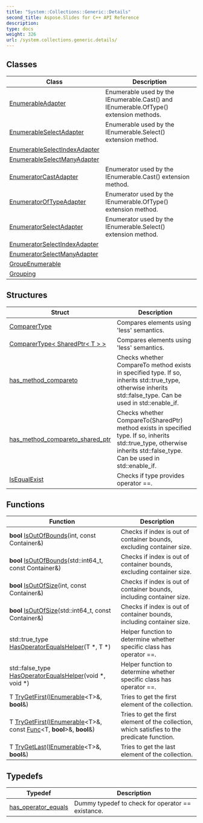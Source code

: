 ```yaml
---
title: "System::Collections::Generic::Details"
second_title: Aspose.Slides for C++ API Reference
description: 
type: docs
weight: 326
url: /system.collections.generic.details/
---
```




## Classes

| Class | Description |
| --- | --- |
| [EnumerableAdapter](./enumerableadapter/) | Enumerable used by the IEnumerable.Cast() and IEnumerable.OfType() extension methods. |
| [EnumerableSelectAdapter](./enumerableselectadapter/) | Enumerable used by the IEnumerable.Select() extension method. |
| [EnumerableSelectIndexAdapter](./enumerableselectindexadapter/) |  |
| [EnumerableSelectManyAdapter](./enumerableselectmanyadapter/) |  |
| [EnumeratorCastAdapter](./enumeratorcastadapter/) | Enumerator used by the IEnumerable.Cast() extension method. |
| [EnumeratorOfTypeAdapter](./enumeratoroftypeadapter/) | Enumerator used by the IEnumerable.OfType() extension method. |
| [EnumeratorSelectAdapter](./enumeratorselectadapter/) | Enumerator used by the IEnumerable.Select() extension method. |
| [EnumeratorSelectIndexAdapter](./enumeratorselectindexadapter/) |  |
| [EnumeratorSelectManyAdapter](./enumeratorselectmanyadapter/) |  |
| [GroupEnumerable](./groupenumerable/) |  |
| [Grouping](./grouping/) |  |
## Structures

| Struct | Description |
| --- | --- |
| [ComparerType](./comparertype/) | Compares elements using 'less' semantics. |
| [ComparerType< SharedPtr< T > >](./comparertype_tmpl_sharedptr_tmpl_t__end_tmpl__end_tmpl/) | Compares elements using 'less' semantics. |
| [has_method_compareto](./has_method_compareto/) | Checks whether CompareTo method exists in specified type. If so, inherits std::true_type, otherwise inherits std::false_type. Can be used in std::enable_if. |
| [has_method_compareto_shared_ptr](./has_method_compareto_shared_ptr/) | Checks whether CompareTo(SharedPtr<T>) method exists in specified type. If so, inherits std::true_type, otherwise inherits std::false_type. Can be used in std::enable_if. |
| [IsEqualExist](./isequalexist/) | Checks if type provides operator ==. |
## Functions

| Function | Description |
| --- | --- |
| **bool** [IsOutOfBounds](./isoutofbounds/)(int, const Container\&) | Checks if index is out of container bounds, excluding container size. |
| **bool** [IsOutOfBounds](./isoutofbounds/)(std::int64_t, const Container\&) | Checks if index is out of container bounds, excluding container size. |
| **bool** [IsOutOfSize](./isoutofsize/)(int, const Container\&) | Checks if index is out of container bounds, including container size. |
| **bool** [IsOutOfSize](./isoutofsize/)(std::int64_t, const Container\&) | Checks if index is out of container bounds, including container size. |
| std::true_type [HasOperatorEqualsHelper](./hasoperatorequalshelper/)(T *, T *) | Helper function to determine whether specific class has operator ==. |
| std::false_type [HasOperatorEqualsHelper](./hasoperatorequalshelper/)(void *, void *) | Helper function to determine whether specific class has operator ==. |
| T [TryGetFirst](./trygetfirst/)([IEnumerable](../system.collections.generic/ienumerable/)\<T\>\&, **bool**\&) | Tries to get the first element of the collection. |
| T [TryGetFirst](./trygetfirst/)([IEnumerable](../system.collections.generic/ienumerable/)\<T\>\&, const [Func](../system/func/)\<T, **bool**\>\&, **bool**\&) | Tries to get the first element of the collection, which satisfies to the predicate function. |
| T [TryGetLast](./trygetlast/)([IEnumerable](../system.collections.generic/ienumerable/)\<T\>\&, **bool**\&) | Tries to get the last element of the collection. |
## Typedefs

| Typedef | Description |
| --- | --- |
| [has_operator_equals](./has_operator_equals/) | Dummy typedef to check for operator == existance. |
